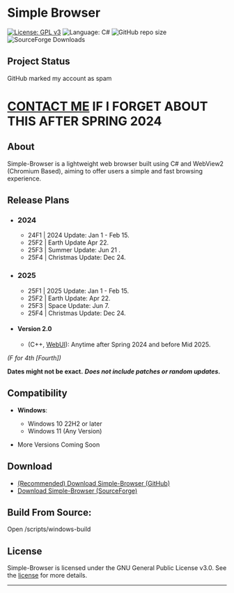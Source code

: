 # Simple Browser
[![License: GPL v3](https://img.shields.io/github/license/DanielLMcGuire/Simple-Browser?style=flat-square)](https://www.gnu.org/licenses/old-licenses/gpl-3.0) ![Language: C#](https://img.shields.io/badge/language-C%23-178600?style=flat-square) ![GitHub repo size](https://img.shields.io/github/repo-size/DanielLMcGuire/Simple-Browser?style=flat-square) ![SourceForge Downloads](https://img.shields.io/sourceforge/dm/simple-browser?style=flat-square)
## Project Status
GitHub marked my account as spam
# [CONTACT ME](mailto:danielmcguire23@icloud.com?subject=Simple-Browser&body=Simple%20Browser%20is%20online%20and%20well!) IF I FORGET ABOUT THIS AFTER SPRING 2024

## About
Simple-Browser is a lightweight web browser built using C# and WebView2 (Chromium Based), aiming to offer users a simple and fast browsing experience.

## Release Plans
- ### 2024
  - 24F1 | 2024 Update: Jan 1 - Feb 15.   
  - 25F2 | Earth Update Apr 22.
  - 25F3 | Summer Update: Jun 21 .
  - 25F4 | Christmas Update: Dec 24.
- ### 2025
  - 25F1 | 2025 Update: Jan 1 - Feb 15.
  - 25F2 | Earth Update: Apr 22.
  - 25F3 | Space Update: Jun 7.
  - 25F4 | Christmas Update: Dec 24.
- #### Version 2.0 
  - (C++, [WebUI](https://github.com/webui-dev/webui)): Anytime after Spring 2024 and before Mid 2025.

 *(F for 4th [Fourth])*

**Dates might not be exact.**
***Does not include patches or random updates.***

## Compatibility
- **Windows**:
  - Windows 10 22H2 or later
  - Windows 11 (Any Version)

- More Versions Coming Soon

## Download
- [(Recommended) Download Simple-Browser (GitHub)](https://github.com/DanielLMcGuire/Simple-Browser/releases/latest)
- [Download Simple-Browser (SourceForge)](https://sourceforge.net/projects/simple-browser/files/latest/download)

## Build From Source:
Open /scripts/windows-build

## License
Simple-Browser is licensed under the GNU General Public License v3.0. See the [license](https://github.com/DanielLMcGuire/Simple-Browser?tab=License-1-ov-file) for more details.

---
